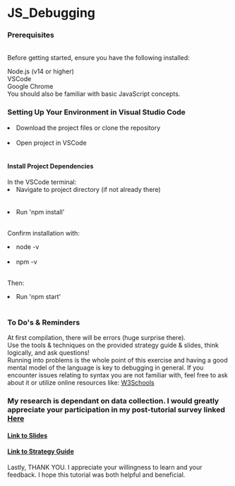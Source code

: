 # JS_Debugging
 
<h3>Prerequisites </h3> <br>
Before getting started, ensure you have the following installed:

Node.js (v14 or higher) <br>
VSCode <br>
Google Chrome <br>
You should also be familiar with basic JavaScript concepts. <br>


<h3> Setting Up Your Environment in Visual Studio Code </h3> 
<li>Download the project files or clone the repository</li> <br>
<li>Open project in VSCode </li><br>

<h4> Install Project Dependencies </h4>
In the VSCode terminal: <br>
<li>Navigate to project directory (if not already there)</li> <br> <br>

<li>Run 'npm install' </li><br>

Confirm installation with: <br>
<li> node -v </li><br>
<li>npm -v </li><br>

Then: 
<li>Run 'npm start'</li><br>


<h3>To Do's & Reminders</h3>
At first compilation, there will be errors (huge surprise there). <br>
Use the tools & techniques on the provided strategy guide & slides, think logically, and ask questions! <br> 
Running into problems is the whole point of this exercise and having a good mental model of the language is key to debugging in general. If you encounter issues relating to syntax you are not familiar with, feel free to ask about it or utilize online resources like: <a href="https://www.w3schools.com/js/default.asp">W3Schools</a> <br> 

<h3>My research is dependant on data collection. I would greatly appreciate your participation in my post-tutorial survey linked <a href="https://forms.gle/s6u9DNC9HMsf8bJ49">Here</a></h3>

<h4><a href="">Link to Slides</a></h4>
<h4><a href="">Link to Strategy Guide</a></h4>

Lastly, THANK YOU. I appreciate your willingness to learn and your feedback. I hope this tutorial was both helpful and beneficial. 










